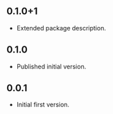 ## 0.1.0+1

* Extended package description.

## 0.1.0

* Published initial version.

## 0.0.1

* Initial first version.
